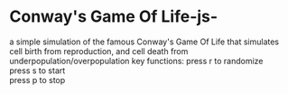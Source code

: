 # Conway's Game Of Life-js-

a simple simulation of the famous Conway's Game Of Life that simulates cell birth from reproduction, and cell death from underpopulation/overpopulation 
key functions:
press r to randomize <br/>
press s to start <br/>
press p to stop <br/>
